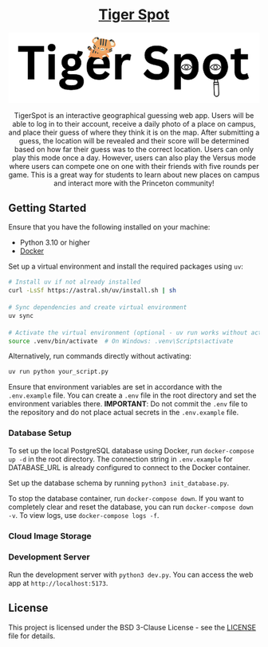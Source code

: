 <div align = "center">
<h1>
  <a href= "https://tigerspot.tigerapps.org">Tiger Spot</a>
</h1>
<p align="center">
  <img src="static/styles/logo.png" alt="Tiger Spot Logo"/>
</p>

TigerSpot is an interactive geographical guessing web app. Users will be able to log in to their account, receive a daily photo of a place on campus, and place their guess of where they think it is on the map. After submitting a guess, the location will be revealed and their score will be determined based on how far their guess was to the correct location. Users can only play this mode once a day.
However, users can also play the Versus mode where users can compete one on one with their friends with five rounds per game. This is a great way for students to learn about new places on campus and interact more with the Princeton community!

</div>

## Getting Started

Ensure that you have the following installed on your machine:

- Python 3.10 or higher
- [Docker](https://www.docker.com/products/docker-desktop/)

Set up a virtual environment and install the required packages using `uv`:

```bash
# Install uv if not already installed
curl -LsSf https://astral.sh/uv/install.sh | sh

# Sync dependencies and create virtual environment
uv sync

# Activate the virtual environment (optional - uv run works without activation)
source .venv/bin/activate  # On Windows: .venv\Scripts\activate
```

Alternatively, run commands directly without activating:

```bash
uv run python your_script.py
```

Ensure that environment variables are set in accordance with the `.env.example` file. You can create a `.env` file in the root directory and set the environment variables there. **IMPORTANT**: Do not commit the `.env` file to the repository and do not place actual secrets in the `.env.example` file.

### Database Setup

To set up the local PostgreSQL database using Docker, run `docker-compose up -d` in the root directory. The connection string in `.env.example` for DATABASE_URL is already configured to connect to the Docker container.

Set up the database schema by running `python3 init_database.py`.

To stop the database container, run `docker-compose down`. If you want to completely clear and reset the database, you can run `docker-compose down -v`. To view logs, use `docker-compose logs -f`.

### Cloud Image Storage

### Development Server

Run the development server with `python3 dev.py`. You can access the web app at `http://localhost:5173`.

## License

This project is licensed under the BSD 3-Clause License - see the [LICENSE](LICENSE) file for details.
